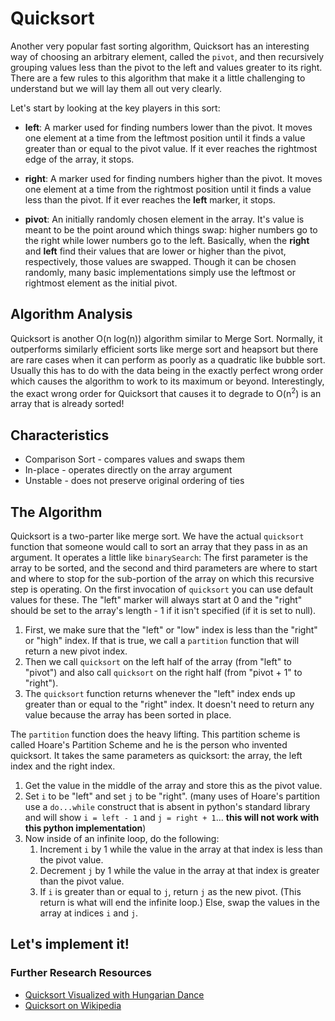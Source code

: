 # Quicksort

Another very popular fast sorting algorithm, Quicksort has an interesting way of choosing an arbitrary element, called the `pivot`, and then recursively grouping values less than the pivot to the left and values greater to its right. There are a few rules to this algorithm that make it a little challenging to understand but we will lay them all out very clearly.

Let's start by looking at the key players in this sort:

* **left**: A marker used for finding numbers lower than the pivot. It moves one element at a time from the leftmost position until it finds a value greater than or equal to the pivot value. If it ever reaches the rightmost edge of the array, it stops.

* **right**: A marker used for finding numbers higher than the pivot. It moves one element at a time from the rightmost position until it finds a value less than the pivot. If it ever reaches the **left** marker, it stops.

* **pivot**: An initially randomly chosen element in the array. It's value is meant to be the point around which things swap: higher numbers go to the right while lower numbers go to the left. Basically, when the **right** and **left** find their values that are lower or higher than the pivot, respectively, those values are swapped. Though it can be chosen randomly, many basic implementations simply use the leftmost or rightmost element as the initial pivot.

## Algorithm Analysis

Quicksort is another O(n log(n)) algorithm similar to Merge Sort. Normally, it outperforms similarly efficient sorts like merge sort and heapsort but there are rare cases when it can perform as poorly as a quadratic like bubble sort. Usually this has to do with the data being in the exactly perfect wrong order which causes the algorithm to work to its maximum or beyond. Interestingly, the exact wrong order for Quicksort that causes it to degrade to O(n<sup>2</sup>) is an array that is already sorted!

## Characteristics

* Comparison Sort - compares values and swaps them
* In-place - operates directly on the array argument
* Unstable - does not preserve original ordering of ties

## The Algorithm

Quicksort is a two-parter like merge sort. We have the actual `quicksort` function that someone would call to sort an array that they pass in as an argument. It operates a little like `binarySearch`: The first parameter is the array to be sorted, and the second and third parameters are where to start and where to stop for the sub-portion of the array on which this recursive step is operating. On the first invocation of `quicksort` you can use default values for these. The "left" marker will always start at 0 and the "right" should be set to the array's length - 1 if it isn't specified (if it is set to null).

1. First, we make sure that the "left" or "low" index is less than the "right" or "high" index. If that is true, we call a `partition` function that will return a new pivot index.
2. Then we call `quicksort` on the left half of the array (from "left" to "pivot") and also call `quicksort` on the right half (from "pivot + 1" to "right").
3. The `quicksort` function returns whenever the "left" index ends up greater than or equal to the "right" index. It doesn't need to return any value because the array has been sorted in place.

The `partition` function does the heavy lifting. This partition scheme is called Hoare's Partition Scheme and he is the person who invented quicksort. It takes the same parameters as quicksort: the array, the left index and the right index.

1. Get the value in the middle of the array and store this as the pivot value.
2. Set `i` to be "left" and set `j` to be "right". (many uses of Hoare's partition use a `do...while` construct that is absent in python's standard library and will show `i = left - 1` and `j = right + 1`... **this will not work with this python implementation**)
3. Now inside of an infinite loop, do the following:
    1. Increment `i` by 1 while the value in the array at that index is less than the pivot value.
    2. Decrement `j` by 1 while the value in the array at that index is greater than the pivot value.
    3. If `i` is greater than or equal to `j`, return `j` as the new pivot. (This return is what will end the infinite loop.) Else, swap the values in the array at indices `i` and `j`.

## Let's implement it!

### Further Research Resources

* [Quicksort Visualized with Hungarian Dance](https://www.youtube.com/watch?v=ywWBy6J5gz8)
* [Quicksort on Wikipedia](https://en.wikipedia.org/wiki/Quicksort)
